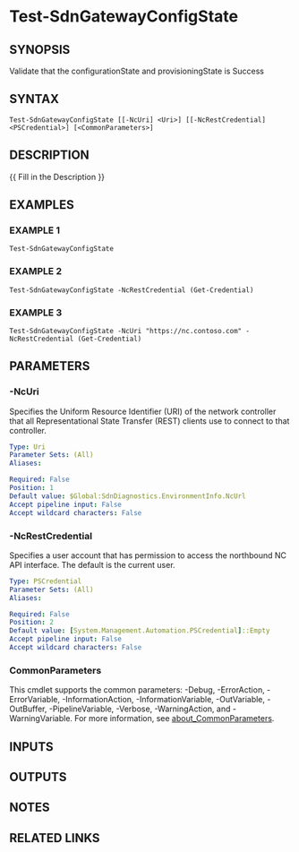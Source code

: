 # Test-SdnGatewayConfigState

## SYNOPSIS
Validate that the configurationState and provisioningState is Success

## SYNTAX

```
Test-SdnGatewayConfigState [[-NcUri] <Uri>] [[-NcRestCredential] <PSCredential>] [<CommonParameters>]
```

## DESCRIPTION
{{ Fill in the Description }}

## EXAMPLES

### EXAMPLE 1
```
Test-SdnGatewayConfigState
```

### EXAMPLE 2
```
Test-SdnGatewayConfigState -NcRestCredential (Get-Credential)
```

### EXAMPLE 3
```
Test-SdnGatewayConfigState -NcUri "https://nc.contoso.com" -NcRestCredential (Get-Credential)
```

## PARAMETERS

### -NcUri
Specifies the Uniform Resource Identifier (URI) of the network controller that all Representational State Transfer (REST) clients use to connect to that controller.

```yaml
Type: Uri
Parameter Sets: (All)
Aliases:

Required: False
Position: 1
Default value: $Global:SdnDiagnostics.EnvironmentInfo.NcUrl
Accept pipeline input: False
Accept wildcard characters: False
```

### -NcRestCredential
Specifies a user account that has permission to access the northbound NC API interface.
The default is the current user.

```yaml
Type: PSCredential
Parameter Sets: (All)
Aliases:

Required: False
Position: 2
Default value: [System.Management.Automation.PSCredential]::Empty
Accept pipeline input: False
Accept wildcard characters: False
```

### CommonParameters
This cmdlet supports the common parameters: -Debug, -ErrorAction, -ErrorVariable, -InformationAction, -InformationVariable, -OutVariable, -OutBuffer, -PipelineVariable, -Verbose, -WarningAction, and -WarningVariable. For more information, see [about_CommonParameters](http://go.microsoft.com/fwlink/?LinkID=113216).

## INPUTS

## OUTPUTS

## NOTES

## RELATED LINKS
